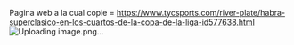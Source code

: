 Pagina web a la cual copie =
https://www.tycsports.com/river-plate/habra-superclasico-en-los-cuartos-de-la-copa-de-la-liga-id577638.html
![Uploading image.png…]()
